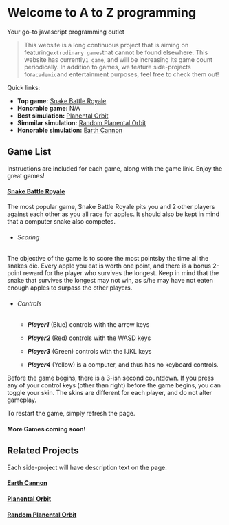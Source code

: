 # Welcome to A to Z programming

Your go-to javascript programming outlet
> This website is a long continuous project that is aiming on featuring`extrodinary games`that cannot be found elsewhere. This website has currently`1 game`, and will be increasing its game count periodically. In addition to games, we feature side-projects for`academic`and entertainment purposes, feel free to check them out!

Quick links: 
  - **Top game:** [Snake Battle Royale](./CompactStandardSnake.html)
  - **Honorable game:** N/A
  - **Best simulation:** [Planental Orbit](./Physics2.html)
  - **Simmilar simulation:** [Random Planental Orbit](./Physics2rand.html)
  - **Honorable simulation:** [Earth Cannon](./Physics.html)

## Game List

Instructions are included for each game, along with the game link. Enjoy the great games!

#### [Snake Battle Royale](./CompactStandardSnake.html)
The most popular game, Snake Battle Royale pits you and 2 other players against each other as you all race for apples. It should also be kept in mind that a computer snake also competes.
  * ###### Scoring
The objective of the game is to score the most pointsby the time all the snakes die. Every apple you eat is worth one point, and there is a bonus 2-point reward for the player who survives the longest. Keep in mind that the snake that survives the longest may not win, as s/he may have not eaten enough apples to surpass the other players.
  * ###### Controls
       * _**Player1**_ (Blue) controls with the arrow keys

       * _**Player2**_ (Red) controls with the WASD keys

       * _**Player3**_ (Green) controls with the IJKL keys

       * _**Player4**_ (Yellow) is a computer, and thus has no keyboard controls.

Before the game begins, there is a 3-ish second countdown. If you press any of your control keys (other than right) before the game begins, you can toggle your skin. The skins are different for each player, and do not alter gameplay.

To restart the game, simply refresh the page.

#### More Games coming soon!

## Related Projects

Each side-project will have description text on the page.

#### [Earth Cannon](./Physics.html)
#### [Planental Orbit](./Physics2.html)
#### [Random Planental Orbit](./Physics2rand.html)
